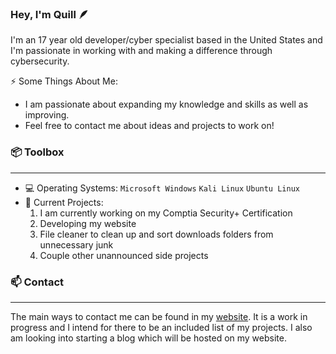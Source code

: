 ### Hey, I'm Quill 🪶
I'm an 17 year old developer/cyber specialist based in the United States and I'm passionate in working with and making a difference through cybersecurity.

⚡ Some Things About Me:
- I am passionate about expanding my knowledge and skills as well as improving.
- Feel free to contact me about ideas and projects to work on!


### 📦 Toolbox
---
- 💻 Operating Systems: `Microsoft Windows` `Kali Linux` `Ubuntu Linux`
- 🔭 Current Projects:
  1. I am currently working on my Comptia Security+ Certification
  2. Developing my website
  3. File cleaner to clean up and sort downloads folders from unnecessary junk
  4. Couple other unannounced side projects



### 📫 Contact
---
The main ways to contact me can be found in my [website](elijahbixby.com "qu1ll's Website"). It is a work in progress and I intend for there to be an included list of my projects. I also am looking into starting a blog which will be hosted on my website.


<!--
**qu1ll/qu1ll** is a ✨ _special_ ✨ repository because its `README.md` (this file) appears on your GitHub profile.

Here are some ideas to get you started:

- 🔭 I’m currently working on ...
- 🌱 I’m currently learning ...
- 👯 I’m looking to collaborate on ...
- 🤔 I’m looking for help with ...
- 💬 Ask me about ...
- 📫 How to reach me: ...
- 😄 Pronouns: ...
- ⚡ Fun fact: ...
-->

